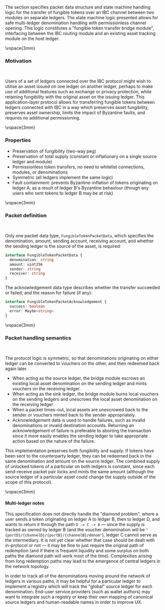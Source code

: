 The section specifies packet data structure and state machine handling logic for the transfer of fungible tokens over an IBC channel between two modules on separate ledgers. The state machine logic presented allows for safe multi-ledger denomination handling with permissionless channel opening. This logic constitutes a "fungible token transfer bridge module", interfacing between the IBC routing module and an existing asset tracking module on the host ledger.

\vspace{3mm}

### Motivation

&nbsp;

Users of a set of ledgers connected over the IBC protocol might wish to utilise an asset issued on one ledger on another ledger, perhaps to make use of additional features such as exchange or privacy protection, while retaining fungibility with the original asset on the issuing ledger. This application-layer protocol allows for transferring fungible tokens between ledgers connected with IBC in a way which preserves asset fungibility, preserves asset ownership, limits the impact of Byzantine faults, and requires no additional permissioning.

\vspace{3mm}

### Properties

- Preservation of fungibility (two-way peg)
- Preservation of total supply (constant or inflationary on a single source ledger and module)
- Permissionless token transfers, no need to whitelist connections, modules, or denominations
- Symmetric (all ledgers implement the same logic)
- Fault containment: prevents Byzantine-inflation of tokens originating on ledger A, as a result of ledger B's Byzantine behaviour (though any users who sent tokens to ledger B may be at risk)

\vspace{3mm}

### Packet definition

&nbsp;

Only one packet data type, `FungibleTokenPacketData`, which specifies the denomination, amount, sending account, receiving account, and whether the sending ledger is the source of the asset, is required:

```typescript
interface FungibleTokenPacketData {
  denomination: string
  amount: uint256
  sender: string
  receiver: string
}
```

The acknowledgement data type describes whether the transfer succeeded or failed, and the reason for failure (if any):


```typescript
interface FungibleTokenPacketAcknowledgement {
  success: boolean
  error: Maybe<string>
}
```

\vspace{3mm}

### Packet handling semantics

&nbsp;

The protocol logic is symmetric, so that denominations originating on either ledger can be converted to vouchers on the other, and then redeemed back again later.

- When acting as the source ledger, the bridge module escrows an existing local asset denomination on the sending ledger and mints vouchers on the receiving ledger.
- When acting as the sink ledger, the bridge module burns local vouchers on the sending ledgers and unescrows the local asset denomination on the receiving ledger.
- When a packet times-out, local assets are unescrowed back to the sender or vouchers minted back to the sender appropriately.
- Acknowledgement data is used to handle failures, such as invalid denominations or invalid destination accounts. Returning
  an acknowledgement of failure is preferable to aborting the transaction since it more easily enables the sending ledger
  to take appropriate action based on the nature of the failure.

This implementation preserves both fungibility and supply. If tokens have been sent to the counterparty ledger, they can be redeemed back in the same denomination and amount on the source ledger.
The combined supply of unlocked tokens of a particular on both ledgers is constant, since each send-receive packet pair locks and mints the same amount (although the source ledger of a particular
asset could change the supply outside of the scope of this protocol).

\vspace{3mm}

#### Multi-ledger notes

This specification does not directly handle the "diamond problem", where a user sends a token originating on ledger A to ledger B, then to ledger D, and wants to return it through the path `D -> C -> A` — since the supply is tracked as owned by ledger B (and the voucher denomination will be `"{portD}/{channelD}/{portB}/{channelB}/denom"`), ledger C cannot serve as the intermediary. It is not yet clear whether that case should be dealt with in-protocol or not — it may be fine to just require the original path of redemption (and if there is frequent liquidity and some surplus on both paths the diamond path will work most of the time). Complexities arising from long redemption paths may lead to the emergence of central ledgers in the network topology.

In order to track all of the denominations moving around the network of ledgers in various paths, it may be helpful for a particular ledger to implement a registry which will track the "global" source ledger for each denomination. End-user service providers (such as wallet authors) may want to integrate such a registry or keep their own mapping of canonical source ledgers and human-readable names in order to improve UX.
